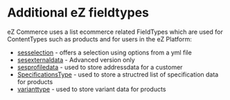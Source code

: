 # Additional eZ fieldtypes

eZ Commerce uses a list ecommerce related FieldTypes which are used for ContentTypes such as products and for users in the eZ Platform:

- [sesselection](SesSelection_23560397.html) - offers a selection using options from a yml file
- [sesexternaldata](SesExternalData_23560305.html) - Advanced version only
- [sesprofiledata](SesProfileData_23560919.html) - used to store addressdata for a customer
- [SpecificationsType](SpecificationsType_23560733.html) - used to store a structred list of specification data for products
- [varianttype](VariantType_23560699.html) - used to store variant data for products
